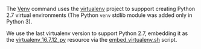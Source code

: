 The [Venv](../tools/commands/venv.py) command uses the
[virtualenv](https://github.com/pypa/virtualenv) project to suppport creating Python 2.7 virtual
environments (The Python `venv` stdlib module was added only
in Python 3).

We use the last virtualenv version to support Python 2.7, embedding it as the
[virtualenv_16.7.12_py](virtualenv_16.7.12_py) resource via the
[embed_virtualenv.sh](/scripts/embed_virtualenv.sh) script.

